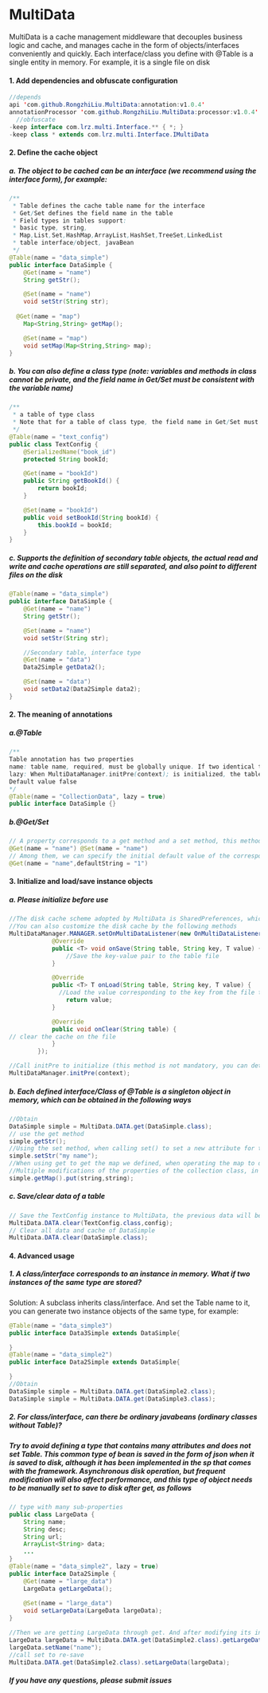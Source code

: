 # MultiData

MultiData is a cache management middleware that decouples business logic and cache, and manages cache in the form of objects/interfaces conveniently and quickly. Each interface/class you define with @Table is a single entity in memory. For example, it is a single file on disk

#### 1. Add dependencies and obfuscate configuration

````java
//depends
api 'com.github.RongzhiLiu.MultiData:annotation:v1.0.4'
annotationProcessor 'com.github.RongzhiLiu.MultiData:processor:v1.0.4'
  //obfuscate
-keep interface com.lrz.multi.Interface.** { *; }
-keep class * extends com.lrz.multi.Interface.IMultiData
````



#### 2. Define the cache object

##### 		a. The object to be cached can be an interface (we recommend using the interface form), for example:

````java
/**
 * Table defines the cache table name for the interface
 * Get/Set defines the field name in the table
 * Field types in tables support:
 * basic type, string,
 * Map,List,Set,HashMap,ArrayList,HashSet,TreeSet,LinkedList
 * table interface/object, javaBean
 */
@Table(name = "data_simple")
public interface DataSimple {
    @Get(name = "name")
    String getStr();

    @Set(name = "name")
    void setStr(String str);
  
  @Get(name = "map")
    Map<String,String> getMap();

    @Set(name = "map")
    void setMap(Map<String,String> map);
}

````

##### 		b. You can also define a class type (note: variables and methods in class cannot be private, and the field name in Get/Set must be consistent with the variable name)

````java
/**
 * a table of type class
 * Note that for a table of class type, the field name in Get/Set must be consistent with the variable name
 */
@Table(name = "text_config")
public class TextConfig {
    @SerializedName("book_id")
    protected String bookId;

    @Get(name = "bookId")
    public String getBookId() {
        return bookId;
    }

    @Set(name = "bookId")
    public void setBookId(String bookId) {
        this.bookId = bookId;
    }
}


````

##### 		c. Supports the definition of secondary table objects, the actual read and write and cache operations are still separated, and also point to different files on the disk

````java
@Table(name = "data_simple")
public interface DataSimple {
    @Get(name = "name")
    String getStr();

    @Set(name = "name")
    void setStr(String str);

    //Secondary table, interface type
    @Get(name = "data")
    Data2Simple getData2();

    @Set(name = "data")
    void setData2(Data2Simple data2);
}
````

#### 2. The meaning of annotations

##### 		a.@Table

````java
/**
Table annotation has two properties
name: table name, required, must be globally unique. If two identical table names are defined in combination with the actual business definition, they will point to the same file on the disk, and the same field names will overwrite each other or even resolve exceptions risks of
lazy: When MultiDataManager.initPre(context); is initialized, the table on the disk will be loaded first. If lazy=true, it will not be loaded in advance
Default value false
*/
@Table(name = "CollectionData", lazy = true)
public interface DataSimple {}
````

##### 		b.@Get/Set

````java
// A property corresponds to a get method and a set method, this method appears in pairs
@Get(name = "name") @Set(name = "name")
// Among them, we can specify the initial default value of the corresponding attribute through @Get(default) (only basic types and strings can specify the default value)
@Get(name = "name",defaultString = "1")
````



#### 3. Initialize and load/save instance objects

##### 		a. Please initialize before use

````java
//The disk cache scheme adopted by MultiData is SharedPreferences, which is operated through a single thread when saving, and can effectively avoid anr caused by sp through reasonable table division.
//You can also customize the disk cache by the following methods
MultiDataManager.MANAGER.setOnMultiDataListener(new OnMultiDataListener() {
            @Override
            public <T> void onSave(String table, String key, T value) {
                //Save the key-value pair to the table file
            }

            @Override
            public <T> T onLoad(String table, String key, T value) {
              //Load the value corresponding to the key from the file table, T value is the default value of this type, if there is no value on the disk, return the value directly
                return value;
            }

            @Override
            public void onClear(String table) {
// clear the cache on the file
            }
        });

//Call initPre to initialize (this method is not mandatory, you can determine whether it needs to be used according to the actual situation)
MultiDataManager.initPre(context);
````

##### 		b. Each defined interface/Class of @Table is a singleton object in memory, which can be obtained in the following ways

````java
//Obtain
DataSimple simple = MultiData.DATA.get(DataSimple.class);
// use the get method
simple.getStr();
//Using the set method, when calling set() to set a new attribute for the instance, it will be directly reflected on the disk. The next time you open the app, you will be able to read the latest attribute value
simple.setStr("my name");
//When using get to get the map we defined, when operating the map to do put and remove operations, it will also be reflected on the disk, instead of doing additional operations for the read and write of the disk
//Multiple modifications of the properties of the collection class, in the same time slice, will only operate the disk once, so don't worry about performance issues
simple.getMap().put(string,string);

````

##### 		c. Save/clear data of a table

````java
// Save the TextConfig instance to MultiData, the previous data will be overwritten by the new instance, usually, this method is only used for Class, not for interface
MultiData.DATA.clear(TextConfig.class,config);
// Clear all data and cache of DataSimple
MultiData.DATA.clear(DataSimple.class);
````

#### 4. Advanced usage

##### 		1. A class/interface corresponds to an instance in memory. What if two instances of the same type are stored?

 Solution: A subclass inherits class/interface. And set the Table name to it, you can generate two instance objects of the same type, for example:

````java
@Table(name = "data_simple3")
public interface Data3Simple extends DataSimple{

}
@Table(name = "data_simple2")
public interface Data2Simple extends DataSimple{

}
//Obtain
DataSimple simple = MultiData.DATA.get(DataSimple2.class);
DataSimple simple = MultiData.DATA.get(DataSimple3.class);
````

##### 		2. For class/interface, can there be ordinary javabeans (ordinary classes without Table)?

##### Try to avoid defining a type that contains many attributes and does not set Table. This common type of bean is saved in the form of json when it is saved to disk, although it has been implemented in the sp that comes with the framework. Asynchronous disk operation, but frequent modification will also affect performance, and this type of object needs to be manually set to save to disk after get, as follows

````java
// type with many sub-properties
public class LargeData {
    String name;
    String desc;
    String url;
    ArrayList<String> data;
    ...
}
@Table(name = "data_simple2", lazy = true)
public interface Data2Simple {
    @Get(name = "large_data")
    LargeData getLargeData();
  
    @Set(name = "large_data")
    void setLargeData(LargeData largeData);
}

//Then we are getting LargeData through get. And after modifying its internal properties, call set again to notify it to refresh
LargeData largeData = MultiData.DATA.get(DataSimple2.class).getLargeData();
largeData.setName("name");
//call set to re-save
MultiData.DATA.get(DataSimple2.class).setLargeData(largeData);
````



##### If you have any questions, please submit issues
